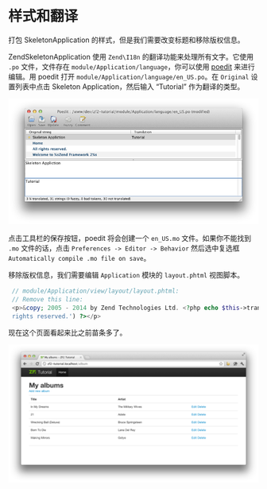 # 样式和翻译

打包 SkeletonApplication 的样式，但是我们需要改变标题和移除版权信息。

ZendSkeletonApplication 使用 `Zend\I18n` 的翻译功能来处理所有文字。它使用 `.po` 文件，文件存在 `module/Application/language`，你可以使用 [poedit](http://www.poedit.net/download.php) 来进行编辑。用 poedit 打开 `module/Application/language/en_US.po`。在 `Original` 设置列表中点击 Skeleton Application，然后输入 “Tutorial” 作为翻译的类型。

![image](images/stylingandtranslations1.png)

点击工具栏的保存按钮，poedit 将会创建一个 `en_US.mo` 文件。如果你不能找到 `.mo` 文件的话，点击 `Preferences -> Editor -> Behavior` 然后选中复选框 `Automatically compile .mo file on save`。

移除版权信息，我们需要编辑 `Application` 模块的 `layout.phtml` 视图脚本。

```php
 // module/Application/view/layout/layout.phtml:
 // Remove this line:
 <p>&copy; 2005 - 2014 by Zend Technologies Ltd. <?php echo $this->translate('All
 rights reserved.') ?></p>
```

现在这个页面看起来比之前苗条多了。

![](images/stylingandtranslations2.png)
